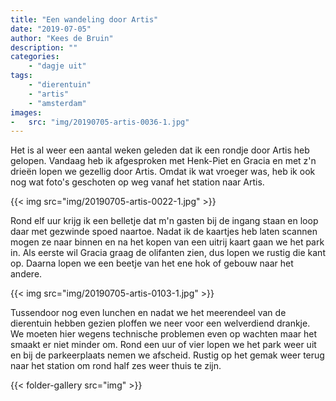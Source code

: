 ```yaml
---
title: "Een wandeling door Artis"
date: "2019-07-05"
author: "Kees de Bruin"
description: ""
categories:
    - "dagje uit"
tags:
    - "dierentuin"
    - "artis"
    - "amsterdam"
images:
-   src: "img/20190705-artis-0036-1.jpg"
---
```


Het is al weer een aantal weken geleden dat ik een rondje door Artis heb gelopen. Vandaag heb ik afgesproken met Henk-Piet en Gracia en met z'n drieën lopen we gezellig door Artis. Omdat ik wat vroeger was, heb ik ook nog wat foto's geschoten op weg vanaf het station naar Artis.

{{< img src="img/20190705-artis-0022-1.jpg" >}}

Rond elf uur krijg ik een belletje dat m'n gasten bij de ingang staan en loop daar met gezwinde spoed naartoe. Nadat ik de kaartjes heb laten scannen mogen ze naar binnen en na het kopen van een uitrij kaart gaan we het park in. Als eerste wil Gracia graag de olifanten zien, dus lopen we rustig die kant op. Daarna lopen we een beetje van het ene hok of gebouw naar het andere.

{{< img src="img/20190705-artis-0103-1.jpg" >}}

Tussendoor nog even lunchen en nadat we het meerendeel van de dierentuin hebben gezien ploffen we neer voor een welverdiend drankje. We moeten hier wegens technische problemen even op wachten maar het smaakt er niet minder om. Rond een uur of vier lopen we het park weer uit en bij de parkeerplaats nemen we afscheid. Rustig op het gemak weer terug naar het station om rond half zes weer thuis te zijn.

{{< folder-gallery src="img" >}}